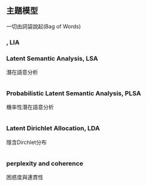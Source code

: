 

## 主題模型
一切由詞袋說起(Bag of Words)

### , LIA

### Latent Semantic Analysis, LSA
潛在語意分析
```python
```

### Probabilistic Latent Semantic Analysis, PLSA
機率性潛在語意分析
```python
```

### Latent Dirichlet Allocation, LDA
隱含Dirchlet分布
```python
```

### perplexity and coherence

困惑度與連貫性

